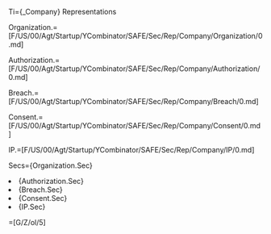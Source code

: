 Ti={_Company} Representations

Organization.=[F/US/00/Agt/Startup/YCombinator/SAFE/Sec/Rep/Company/Organization/0.md]

Authorization.=[F/US/00/Agt/Startup/YCombinator/SAFE/Sec/Rep/Company/Authorization/0.md]

Breach.=[F/US/00/Agt/Startup/YCombinator/SAFE/Sec/Rep/Company/Breach/0.md]

Consent.=[F/US/00/Agt/Startup/YCombinator/SAFE/Sec/Rep/Company/Consent/0.md]

IP.=[F/US/00/Agt/Startup/YCombinator/SAFE/Sec/Rep/Company/IP/0.md]

Secs={Organization.Sec}<li>{Authorization.Sec}<li>{Breach.Sec}<li>{Consent.Sec}<li>{IP.Sec}

=[G/Z/ol/5]
